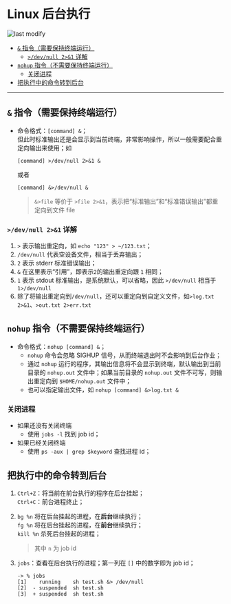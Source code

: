 Linux 后台执行
===
<!--START_SECTION:badge-->

![last modify](https://img.shields.io/static/v1?label=last%20modify&message=2022-10-15%2010%3A39%3A35&color=yellowgreen&style=flat-square)

<!--END_SECTION:badge-->

- [`&` 指令（需要保持终端运行）](#-指令需要保持终端运行)
    - [`>/dev/null 2>&1` 详解](#devnull-21-详解)
- [`nohup` 指令（不需要保持终端运行）](#nohup-指令不需要保持终端运行)
    - [关闭进程](#关闭进程)
- [把执行中的命令转到后台](#把执行中的命令转到后台)

---

## `&` 指令（需要保持终端运行）

- 命令格式：`[command] &`；<br/>
    但此时标准输出还是会显示到当前终端，非常影响操作，所以一般需要配合重定向输出来使用；如<br/>

    ```shell
    [command] >/dev/null 2>&1 &
    ```

    或者

    ```shell
    [command] &>/dev/null &
    ```

    > `&>file` 等价于 `>file 2>&1`，表示把“标准输出”和“标准错误输出”都重定向到文件 file


### `>/dev/null 2>&1` 详解
1. `>` 表示输出重定向，如 `echo "123" > ~/123.txt`；
1. `/dev/null` 代表空设备文件，相当于丢弃输出；
1. `2` 表示 stderr 标准错误输出；
1. `&` 在这里表示“引用”，即表示`2`的输出重定向跟 `1` 相同；
1. `1` 表示 stdout 标准输出，是系统默认，可以省略，因此 `>/dev/null` 相当于 `1>/dev/null`
1. 除了将输出重定向到`/dev/null`，还可以重定向到自定义文件，如`>log.txt 2>&1`、`>out.txt 2>err.txt`

## `nohup` 指令（不需要保持终端运行）
- 命令格式：`nohup [command] &`；
    - `nohup` 命令会忽略 SIGHUP 信号，从而终端退出时不会影响到后台作业；
    - 通过 `nohup` 运行的程序，其输出信息将不会显示到终端，默认输出到当前目录的 `nohup.out` 文件中；如果当前目录的 `nohup.out` 文件不可写，则输出重定向到 `$HOME/nohup.out` 文件中；
    - 也可以指定输出文件，如 `nohup [command] &>log.txt &`

### 关闭进程
- 如果还没有关闭终端
    - 使用 `jobs -l` 找到 job id；
- 如果已经关闭终端
    - 使用 `ps -aux | grep $keyword` 查找进程 id；


## 把执行中的命令转到后台
1. `Ctrl+Z`：将当前在前台执行的程序在后台挂起；<br/>
    `Ctrl+C`：前台进程终止；
1. `bg %n` 将在后台挂起的进程，在**后台**继续执行；<br/>
    `fg %n` 将在后台挂起的进程，在**前台**继续执行；<br/>
    `kill %n` 杀死后台挂起的进程；
    > 其中 `n` 为 job id
1. `jobs`：查看在后台执行的进程；第一列在 `[]` 中的数字即为 job id；

    ``` shell
    -> % jobs
    [1]    running    sh test.sh &> /dev/null
    [2]  - suspended  sh test.sh
    [3]  + suspended  sh test.sh
    ```
